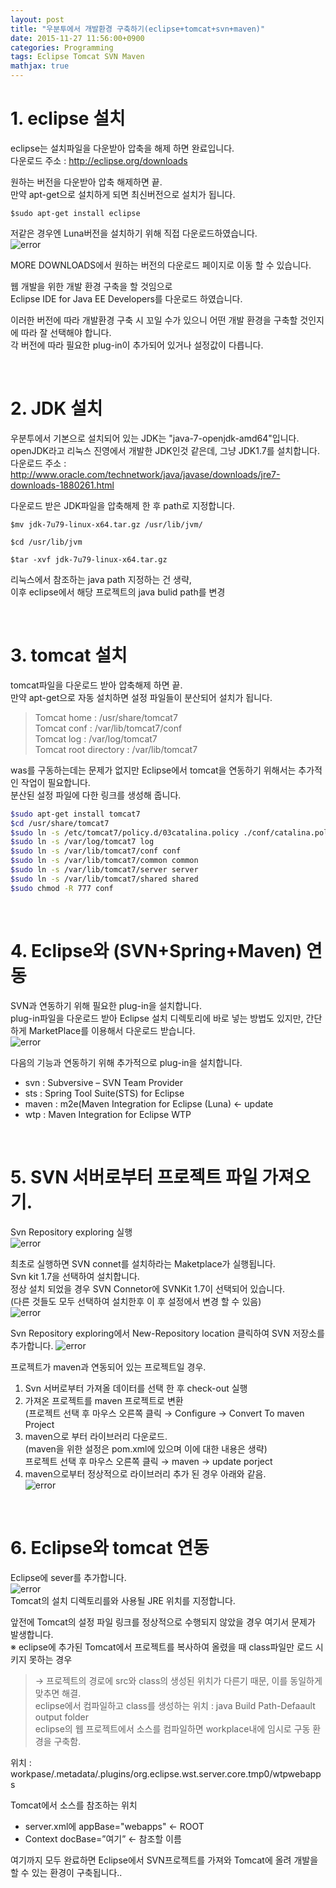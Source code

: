 ```yaml
---
layout: post
title: "우분투에서 개발환경 구축하기(eclipse+tomcat+svn+maven)"
date: 2015-11-27 11:56:00+0900
categories: Programming
tags: Eclipse Tomcat SVN Maven
mathjax: true
---
```


# 1. eclipse 설치  
eclipse는 설치파일을 다운받아 압축을 해제 하면 완료입니다.  
다운로드 주소 : http://eclipse.org/downloads  

원하는 버전을 다운받아 압축 해제하면 끝.  
만약 apt-get으로 설치하게  되면 최신버전으로 설치가 됩니다.  
```shell
$sudo apt-get install eclipse
```

저같은 경우엔 Luna버전을 설치하기 위해 직접 다운로드하였습니다.  
![error](/resource/2015/20151127/20151127-eclipse-install-1.png)

MORE DOWNLOADS에서 원하는 버전의 다운로드 페이지로 이동 할 수 있습니다.


웹 개발을 위한 개발 환경 구축을 할 것임으로  
Eclipse IDE for Java EE Developers를 다운로드 하였습니다.  

이러한 버전에 따라 개발환경 구축 시 꼬일 수가 있으니 어떤 개발 환경을 구축할 것인지에 따라 잘 선택해야 합니다.  
각 버전에 따라 필요한 plug-in이 추가되어 있거나 설정값이 다릅니다. 

<br>

# 2. JDK 설치  
우분투에서 기본으로 설치되어 있는 JDK는 "java-7-openjdk-amd64"입니다.  
openJDK라고 리눅스 진영에서 개발한 JDK인것 같은데, 그냥 JDK1.7를 설치합니다.  
다운로드 주소 : http://www.oracle.com/technetwork/java/javase/downloads/jre7-downloads-1880261.html  

다운로드 받은 JDK파일을 압축해제 한 후 path로 지정합니다.

```sehll
$mv jdk-7u79-linux-x64.tar.gz /usr/lib/jvm/

$cd /usr/lib/jvm

$tar -xvf jdk-7u79-linux-x64.tar.gz
```
리눅스에서 참조하는 java path 지정하는 건 생략,  
이후 eclipse에서 해당 프로젝트의 java bulid path를 변경

<br>

# 3. tomcat 설치  
tomcat파일을 다운로드 받아 압축해제 하면 끝.  
만약 apt-get으로 자동 설치하면 설정 파일들이 분산되어 설치가 됩니다.  
> Tomcat home : /usr/share/tomcat7  
Tomcat conf : /var/lib/tomcat7/conf  
Tomcat log : /var/log/tomcat7  
Tomcat root directory : /var/lib/tomcat7  

was를 구동하는데는 문제가 없지만 Eclipse에서 tomcat을 연동하기 위해서는 추가적인 작업이 필요합니다.  
분산된 설정 파일에 다한 링크를 생성해 줍니다.  

```bash
$sudo apt-get install tomcat7
$cd /usr/share/tomcat7
$sudo ln -s /etc/tomcat7/policy.d/03catalina.policy ./conf/catalina.policy
$sudo ln -s /var/log/tomcat7 log
$sudo ln -s /var/lib/tomcat7/conf conf
$sudo ln -s /var/lib/tomcat7/common common
$sudo ln -s /var/lib/tomcat7/server server
$sudo ln -s /var/lib/tomcat7/shared shared
$sudo chmod -R 777 conf
```

<br>

# 4. Eclipse와 (SVN+Spring+Maven) 연동  
SVN과 연동하기 위해 필요한 plug-in을 설치합니다.  
plug-in파일을 다운로드 받아 Eclipse 설치 디렉토리에 바로 넣는 방법도 있지만, 간단하게 MarketPlace를 이용해서 다운로드 받습니다.    
![error](/resource/2015/20151127/20151127-eclipse-install-2.png)

다음의 기능과 연동하기 위해 추가적으로 plug-in을 설치합니다.  

- svn : Subversive – SVN Team Provider
- sts : Spring Tool Suite(STS) for Eclipse 
- maven :  m2e(Maven Integration for Eclipse (Luna) ← update
- wtp : Maven Integration for Eclipse WTP

<br>

# 5. SVN 서버로부터 프로젝트 파일 가져오기.  
Svn Repository exploring 실행  
![error](/resource/2015/20151127/20151127-eclipse-install-3.png)

최초로 실행하면 SVN connet를 설치하라는 Maketplace가 실행됩니다.  
Svn kit 1.7을 선택하여 설치합니다.  
정상 설치 되었을 경우 SVN Connetor에 SVNKit 1.7이 선택되어 있습니다.  
(다른 것들도 모두 선택하여 설치한후 이 후 설정에서 변경 할 수 있음)  
![error](/resource/2015/20151127/20151127-eclipse-install-4.png)


Svn Repository exploring에서 New-Repository location 클릭하여 SVN 저장소를 추가합니다.
![error](/resource/2015/20151127/20151127-eclipse-install-5.png)  


프로젝트가 maven과 연동되어 있는 프로젝트일 경우.

> 
1) Svn 서버로부터 가져올 데이터를 선택 한 후 check-out 실행  
2) 가져온 프로젝트를 maven 프로젝트로 변환  
(프로젝트 선택 후 마우스 오른쪽 클릭 → Configure → Convert To maven Project
3) maven으로 부터 라이브러리 다운로드.  
    (maven을 위한 설정은 pom.xml에 있으며 이에 대한 내용은 생략)  
    프로젝트 선택 후 마우스 오른쪽 클릭 → maven → update porject  
4) maven으로부터 정상적으로 라이브러리 추가 된 경우 아래와 같음.  
![error](/resource/2015/20151127/20151127-eclipse-install-6.png)

<br>

# 6. Eclipse와 tomcat 연동  
Eclipse에 sever를 추가합니다.  
![error](/resource/2015/20151127/20151127-eclipse-install-7.png)  
Tomcat의 설치 디렉토리를와 사용될 JRE 위치를 지정합니다.  

앞전에 Tomcat의 설정 파일 링크를 정상적으로 수행되지 않았을 경우 여기서 문제가 발생합니다.  
※ eclipse에 추가된 Tomcat에서 프로젝트를 복사하여 올렸을 때 class파일만 로드 시키지 못하는 경우  
> → 프로젝트의 경로에 src와 class의 생성된 위치가 다른기 때문, 이를 동일하게 맞추면 해결.  
eclipse에서 컴파일하고 class를 생성하는 위치 : java Build Path-Defaault output folder  
eclipse의 웹 프로젝트에서 소스를 컴파일하면 workplace내에 임시로 구동 환경을 구축함. 

위치 : workpase/.metadata/.plugins/org.eclipse.wst.server.core.tmp0/wtpwebapps

Tomcat에서 소스를 참조하는 위치 
- server.xml에 appBase="webapps" ← ROOT  
- Context docBase=”여기” ← 참조할 이름


여기까지 모두 완료하면 Eclipse에서 SVN프로젝트를 가져와 Tomcat에 올려 개발을 할 수 있는 환경이 구축됩니다..